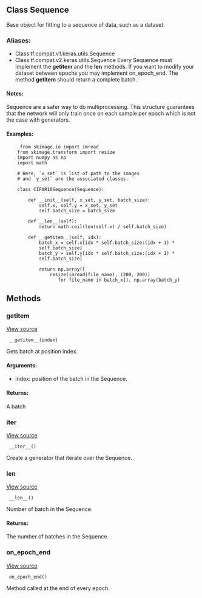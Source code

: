 ## Class Sequence
Base object for fitting to a sequence of data, such as a dataset.
### Aliases:
- Class tf.compat.v1.keras.utils.Sequence
- Class tf.compat.v2.keras.utils.Sequence
Every Sequence must implement the __getitem__ and the __len__ methods. If you want to modify your dataset between epochs you may implement on_epoch_end. The method __getitem__ should return a complete batch.
#### Notes:
Sequence are a safer way to do multiprocessing. This structure guarantees that the network will only train once on each sample per epoch which is not the case with generators.
#### Examples:

```
     from skimage.io import imread
    from skimage.transform import resize
    import numpy as np
    import math

    # Here, `x_set` is list of path to the images
    # and `y_set` are the associated classes.

    class CIFAR10Sequence(Sequence):

        def __init__(self, x_set, y_set, batch_size):
            self.x, self.y = x_set, y_set
            self.batch_size = batch_size

        def __len__(self):
            return math.ceil(len(self.x) / self.batch_size)

        def __getitem__(self, idx):
            batch_x = self.x[idx * self.batch_size:(idx + 1) *
            self.batch_size]
            batch_y = self.y[idx * self.batch_size:(idx + 1) *
            self.batch_size]

            return np.array([
                resize(imread(file_name), (200, 200))
                   for file_name in batch_x]), np.array(batch_y)
```
## Methods
### __getitem__
[View source](https://github.com/tensorflow/tensorflow/blob/r2.0/tensorflow/python/keras/utils/data_utils.py#L377-L387)


```
 __getitem__(index)
```
Gets batch at position index.
#### Arguments:
- index: position of the batch in the Sequence.
#### Returns:
A batch
### __iter__
[View source](https://github.com/tensorflow/tensorflow/blob/r2.0/tensorflow/python/keras/utils/data_utils.py#L403-L406)


```
 __iter__()
```
Create a generator that iterate over the Sequence.
### __len__
[View source](https://github.com/tensorflow/tensorflow/blob/r2.0/tensorflow/python/keras/utils/data_utils.py#L389-L396)


```
 __len__()
```
Number of batch in the Sequence.
#### Returns:
The number of batches in the Sequence.
### on_epoch_end
[View source](https://github.com/tensorflow/tensorflow/blob/r2.0/tensorflow/python/keras/utils/data_utils.py#L398-L401)


```
 on_epoch_end()
```
Method called at the end of every epoch.
